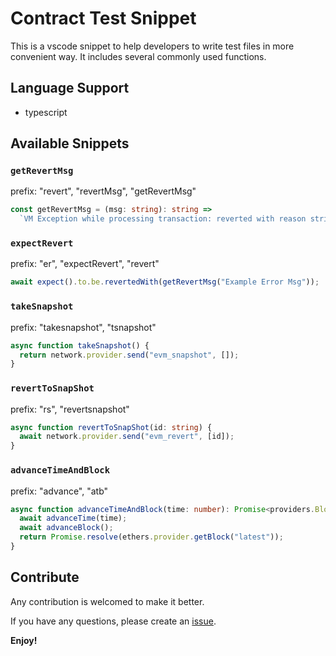 # Contract Test Snippet

This is a vscode snippet to help developers to write test files in more convenient way. It includes several commonly used functions.

## Language Support

- typescript

## Available Snippets

### `getRevertMsg`

prefix: "revert", "revertMsg", "getRevertMsg"

```typescript
const getRevertMsg = (msg: string): string =>
  `VM Exception while processing transaction: reverted with reason string '${msg}'`;
```

### `expectRevert`

prefix: "er", "expectRevert", "revert"

```typescript
await expect().to.be.revertedWith(getRevertMsg("Example Error Msg"));
```

### `takeSnapshot`

prefix: "takesnapshot", "tsnapshot"

```typescript
async function takeSnapshot() {
  return network.provider.send("evm_snapshot", []);
}
```

### `revertToSnapShot`

prefix: "rs", "revertsnapshot"

```typescript
async function revertToSnapShot(id: string) {
  await network.provider.send("evm_revert", [id]);
}
```

### `advanceTimeAndBlock`

prefix: "advance", "atb"

```typescript
async function advanceTimeAndBlock(time: number): Promise<providers.Block> {
  await advanceTime(time);
  await advanceBlock();
  return Promise.resolve(ethers.provider.getBlock("latest"));
}
```

## Contribute

Any contribution is welcomed to make it better.

If you have any questions, please create an [issue](https://github.com/SpaceStation09/contract-test-snippet/issues).

**Enjoy!**
